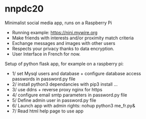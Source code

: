# nnpdc20
Minimalist social media app, runs on a Raspberry Pi
- Running example: https://nini.mywire.org
- Make friends with interests and/or proximity match criteria
- Exchange messages and images with other users
- Respects your privacy thanks to data encryption.
- User Interface in French for now.

Setup of python flask app, for example on a raspberry pi:
- 1/ set Mysql users and database + 
   configure database access passwords in password.py file
- 2/ install python3 dependancies with pip3 install ...
- 3/ use ddns + reverse proxy nginx for https
- 4/ configure email smtp parameters in password.py file
- 5/ Define admin user in password.py file
- 6/ Launch app with admin rights: nohup python3 me_fr.py&
- 7/ Read html help page to use app
